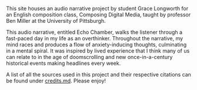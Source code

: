 This site houses an audio narrative project by student Grace Longworth for an English composition class, Composing Digital Media, taught by professor Ben Miller at the University of Pittsburgh.

This audio narrative, entitled Echo Chamber, walks the listener through a fast-paced day in my life as an overthinker. Throughout the narrative, my mind races and produces a flow of anxiety-inducing thoughts, culminating in a mental spiral. It was inspired by lived experience that I think many of us can relate to in the age of doomscrolling and new once-in-a-century historical events making headlines every week. 

A list of all the sources used in this project and their respective citations can be found under [credits.md](https://github.com/longworthgrace23/audio-narrative-2025spring/blob/main/credits.md). Please enjoy!
